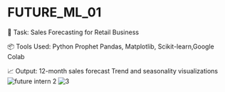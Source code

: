 # FUTURE_ML_01


🚀 Task: Sales Forecasting for Retail Business




📦 Tools Used:
              Python
              Prophet
              Pandas, Matplotlib, Scikit-learn,Google Colab




📈 Output:
              12-month sales forecast
              Trend and seasonality visualizations
 ![future intern 2](https://github.com/user-attachments/assets/d73454c2-4a46-442a-bc3f-cc337e6ed3a7)
 ![3](https://github.com/user-attachments/assets/0d75b089-eac4-4eaf-8734-7b988443db03)

